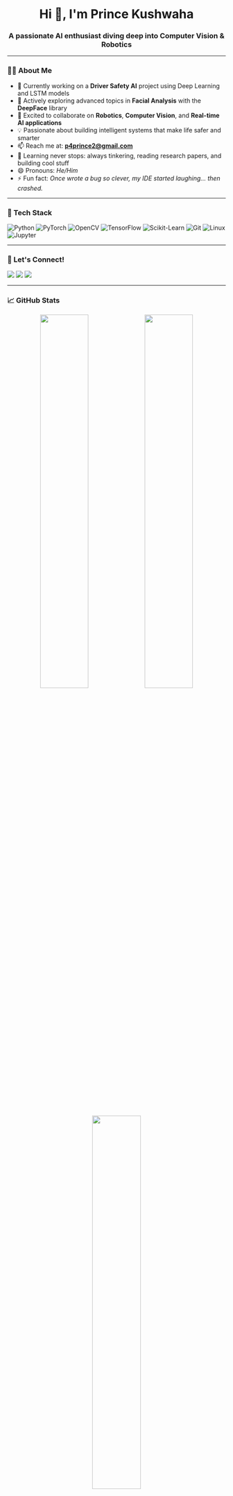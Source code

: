 <h1 align="center">Hi 👋, I'm Prince Kushwaha</h1>
<h3 align="center">A passionate AI enthusiast diving deep into Computer Vision & Robotics</h3>

---

### 👨‍💻 About Me
- 🔭 Currently working on a **Driver Safety AI** project using Deep Learning and LSTM models  
- 🌱 Actively exploring advanced topics in **Facial Analysis** with the **DeepFace** library  
- 🤖 Excited to collaborate on **Robotics**, **Computer Vision**, and **Real-time AI applications**  
- 💡 Passionate about building intelligent systems that make life safer and smarter  
- 📫 Reach me at: **[p4prince2@gmail.com](mailto:p4prince2@gmail.com)**  
- 🧠 Learning never stops: always tinkering, reading research papers, and building cool stuff  
- 😄 Pronouns: *He/Him*  
- ⚡ Fun fact: *Once wrote a bug so clever, my IDE started laughing... then crashed.*

---

### 🔧 Tech Stack

![Python](https://img.shields.io/badge/-Python-3776AB?style=flat-square&logo=python&logoColor=white)
![PyTorch](https://img.shields.io/badge/-PyTorch-EE4C2C?style=flat-square&logo=pytorch&logoColor=white)
![OpenCV](https://img.shields.io/badge/-OpenCV-5C3EE8?style=flat-square&logo=opencv&logoColor=white)
![TensorFlow](https://img.shields.io/badge/-TensorFlow-FF6F00?style=flat-square&logo=tensorflow&logoColor=white)
![Scikit-Learn](https://img.shields.io/badge/-Scikit_Learn-F7931E?style=flat-square&logo=scikit-learn&logoColor=white)
![Git](https://img.shields.io/badge/-Git-F05032?style=flat-square&logo=git&logoColor=white)
![Linux](https://img.shields.io/badge/-Linux-FCC624?style=flat-square&logo=linux&logoColor=black)
![Jupyter](https://img.shields.io/badge/-Jupyter-F37626?style=flat-square&logo=jupyter&logoColor=white)

---

### 🚀 Let's Connect!
<a href="mailto:p4prince2@gmail.com"><img src="https://img.shields.io/badge/-Email-D14836?style=for-the-badge&logo=gmail&logoColor=white"/></a>
<a href="https://www.linkedin.com/in/princekushwaha2002/" target="_blank"><img src="https://img.shields.io/badge/-LinkedIn-blue?style=for-the-badge&logo=linkedin&logoColor=white"/></a>
<a href="https://github.com/princekushwaha2002" target="_blank"><img src="https://img.shields.io/badge/-GitHub-black?style=for-the-badge&logo=github&logoColor=white"/></a>

---

### 📈 GitHub Stats

<p align="center">
  <img src="https://github-readme-stats.vercel.app/api?username=princekushwaha2002&show_icons=true&theme=github_dark&hide_border=true" width="47%" />
  <img src="https://github-readme-streak-stats.herokuapp.com/?user=princekushwaha2002&theme=github-dark-blue&hide_border=true" width="47%" />
</p>

<p align="center">
  <img src="https://github-readme-stats.vercel.app/api/top-langs/?username=princekushwaha2002&layout=compact&theme=github_dark&hide_border=true" width="47%" />
</p>

![GitHub Stats](https://github-readme-stats.vercel.app/api?username=p4prince2&show_icons=true&theme=radical)

![Top Languages](https://github-readme-stats.vercel.app/api/top-langs/?username=p4prince2&layout=compact&theme=radical)
<!---
p4prince2/p4prince2 is a ✨ special ✨ repository because its `README.md` (this file) appears on your GitHub profile.
You can click the Preview link to take a look at your changes.
--->
